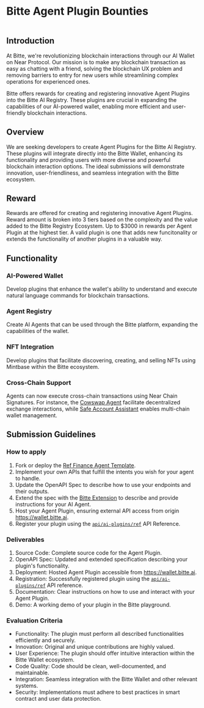 # Bitte Agent Plugin Bounties

<img src="https://github.com/user-attachments/assets/5f90c4fa-33d4-4abe-b823-68c0b7799de5" alt="cover_image" width="0" />

## Introduction

At Bitte, we're revolutionizing blockchain interactions through our AI Wallet on Near Protocol. Our mission is to make any blockchain transaction as easy as chatting with a friend, solving the blockchain UX problem and removing barriers to entry for new users while streamlining complex operations for experienced ones.

Bitte offers rewards for creating and registering innovative Agent Plugins into the Bitte AI Registry. These plugins are crucial in expanding the capabilities of our AI-powered wallet, enabling more efficient and user-friendly blockchain interactions.

## Overview

We are seeking developers to create Agent Plugins for the Bitte AI Registry. These plugins will integrate directly into the Bitte Wallet, enhancing its functionality and providing users with more diverse and powerful blockchain interaction options. The ideal submissions will demonstrate innovation, user-friendliness, and seamless integration with the Bitte ecosystem.

## Reward

Rewards are offered for creating and registering innovative Agent Plugins. Reward amount is broken into 3 tiers based on the complexity and the value added to the Bitte Registry Ecosystem.  Up to $3000 in rewards per Agent Plugin at the highest tier.  A valid plugin is one that adds new funcitonality or extends the functionality of another plugins in a valuable way.

## Functionality

### AI-Powered Wallet
Develop plugins that enhance the wallet's ability to understand and execute natural language commands for blockchain transactions.

### Agent Registry
Create AI Agents that can be used through the Bitte platform, expanding the capabilities of the wallet.

### NFT Integration
Develop plugins that facilitate discovering, creating, and selling NFTs using Mintbase within the Bitte ecosystem.

### Cross-Chain Support
Agents can now execute cross-chain transactions using Near Chain Signatures. For instance, the [Cowswap Agent](https://wallet.bitte.ai/smart-actions?agentId=near-cow-agent.vercel.app) facilitate decentralized exchange interactions, while [Safe Account Assistant](https://wallet.bitte.ai/smart-actions?agentId=near-safe-agent.vercel.app) enables multi-chain wallet management.

## Submission Guidelines

### How to apply

1. Fork or deploy the [Ref Finance Agent Template](https://templates.bitte.ai/templates/ref-finance-agent-next).
2. Implement your own APIs that fulfill the intents you wish for your agent to handle.
3. Update the OpenAPI Spec to describe how to use your endpoints and their outputs.
4. Extend the spec with the [Bitte Extension](https://docs.mintbase.xyz/ai/assistant-plugins#openapi-bitte-extension) to describe and provide instructions for your AI Agent.
5. Host your Agent Plugin, ensuring external API access from origin https://wallet.bitte.ai.
6. Register your plugin using the [`api/ai-plugins/ref`](https://wallet.bitte.ai/api/ai-plugins/ref) API Reference.

### Deliverables

1. Source Code: Complete source code for the Agent Plugin.
2. OpenAPI Spec: Updated and extended specification describing your plugin's functionality.
3. Deployment: Hosted Agent Plugin accessible from https://wallet.bitte.ai.
4. Registration: Successfully registered plugin using the [`api/ai-plugins/ref`](https://wallet.bitte.ai/api/ai-plugins/ref) API reference.
5. Documentation: Clear instructions on how to use and interact with your Agent Plugin.
6. Demo: A working demo of your plugin in the Bitte playground.

### Evaluation Criteria

- Functionality: The plugin must perform all described functionalities efficiently and securely.
- Innovation: Original and unique contributions are highly valued.
- User Experience: The plugin should offer intuitive interaction within the Bitte Wallet ecosystem.
- Code Quality: Code should be clean, well-documented, and maintainable.
- Integration: Seamless integration with the Bitte Wallet and other relevant systems.
- Security: Implementations must adhere to best practices in smart contract and user data protection.
